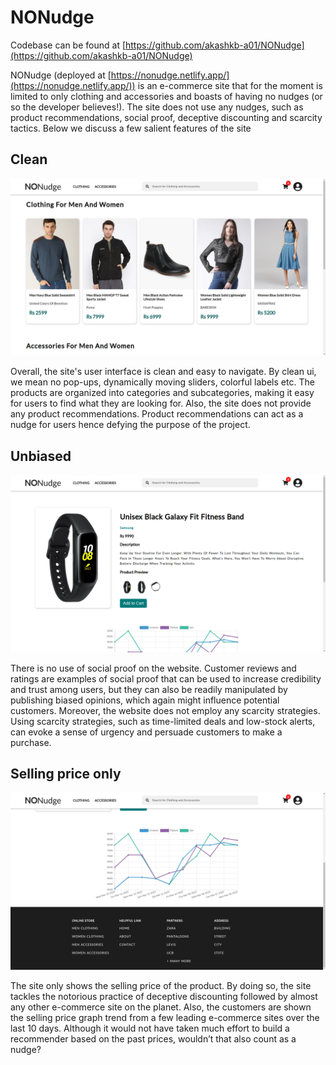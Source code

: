 # NONudge
Codebase can be found at [https://github.com/akashkb-a01/NONudge](https://github.com/akashkb-a01/NONudge)  

NONudge (deployed at [https://nonudge.netlify.app/](https://nonudge.netlify.app/)) is an e-commerce site that for the moment is limited to only clothing and accessories and boasts of having no nudges (or so the developer believes!). The site does not use any nudges, such as product recommendations, social proof, deceptive discounting and scarcity tactics. Below we discuss a few salient features of the site

## Clean  

![](assets/ss1.png)  

Overall, the site's user interface is clean and easy to navigate. By clean ui, we mean no pop-ups, dynamically moving sliders, colorful labels etc. The products are organized into categories and subcategories, making it easy for users to find what they are looking for.
Also, the site does not provide any product recommendations. Product recommendations can act as a nudge for users hence defying the purpose of the project.


## Unbiased  

![](assets/ss2.png)  

There is no use of social proof on the website. Customer reviews and ratings are examples of social proof that can be used to increase credibility and trust among users, but they can also be readily manipulated by publishing biased opinions, which again might influence potential customers.
Moreover, the website does not employ any scarcity strategies. Using scarcity strategies, such as time-limited deals and low-stock alerts, can evoke a sense of urgency and persuade customers to make a purchase.

## Selling price only    

![](assets/ss3.png)    

The site only shows the selling price of the product. By doing so, the site tackles the notorious practice of deceptive discounting followed by almost any other e-commerce site on the planet. 
Also, the customers are shown the selling price graph trend from a few leading e-commerce sites over the last 10 days. Although it would not have taken much effort to build a recommender based on the past prices, wouldn’t that also count as a nudge?
